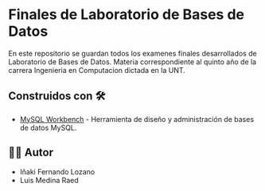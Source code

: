 # Finales de Laboratorio de Bases de Datos

En este repositorio se guardan todos los examenes finales desarrollados de Laboratorio de Bases de Datos. Materia correspondiente al quinto año de la carrera Ingenieria en Computacion dictada en la UNT.

## Construidos con 🛠️

* [MySQL Workbench](https://www.mysql.com/products/workbench/) - Herramienta de diseño y administración de bases de datos MySQL.

## 👨‍💻 Autor

- Iñaki Fernando Lozano
- Luis Medina Raed
